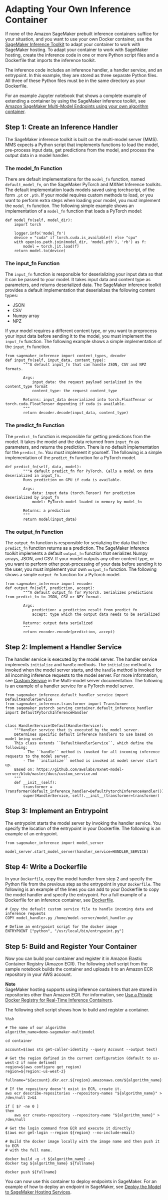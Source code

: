# Adapting Your Own Inference Container<a name="adapt-inference-container"></a>

If none of the Amazon SageMaker prebuilt inference containers suffice for your situation, and you want to use your own Docker container, use the [SageMaker Inference Toolkit](https://github.com/aws/sagemaker-inference-toolkit) to adapt your container to work with SageMaker hosting\. To adapt your container to work with SageMaker hosting, create the inference code in one or more Python script files and a Dockerfile that imports the inference toolkit\.

The inference code includes an inference handler, a handler service, and an entrypoint\. In this example, they are stored as three separate Python files\. All three of these Python files must be in the same directory as your Dockerfile\.

For an example Jupyter notebook that shows a complete example of extending a container by using the SageMaker inference toolkit, see [Amazon SageMaker Multi\-Model Endpoints using your own algorithm container](https://sagemaker-examples.readthedocs.io/en/latest/advanced_functionality/multi_model_bring_your_own/multi_model_endpoint_bring_your_own.html)\.

## Step 1: Create an Inference Handler<a name="byoc-inference-handler"></a>

The SageMaker inference toolkit is built on the multi\-model server \(MMS\)\. MMS expects a Python script that implements functions to load the model, pre\-process input data, get predictions from the model, and process the output data in a model handler\.

### The model\_fn Function<a name="byoc-inference-handler-modelfn"></a>

There are default implementations for the `model_fn` function, named `default_model_fn`, on the SageMaker PyTorch and MXNet Inference toolkits\. The default implementation loads models saved using torchscript, of the form `.pt` or `.pth`\. If your model requires custom methods to load, or you want to perform extra steps when loading your model, you must implement the `model_fn` function\. The following simple example shows an implementation of a `model_fn` function that loads a PyTorch model:

```
def model_fn(self, model_dir):
    import torch
    
    logger.info('model_fn')
    device = "cuda" if torch.cuda.is_available() else "cpu"
    with open(os.path.join(model_dir, 'model.pth'), 'rb') as f:
        model = torch.jit.load(f)
    return model.to(device)
```

### The input\_fn Function<a name="byoc-inference-handler-inputfn"></a>

The `input_fn` function is responsible for deserializing your input data so that it can be passed to your model\. It takes input data and content type as parameters, and returns deserialized data\. The SageMaker inference toolkit provides a default implementation that deserializes the following content types:
+ JSON
+ CSV
+ Numpy array
+ NPZ

If your model requires a different content type, or you want to preprocess your input data before sending it to the model, you must implement the `input_fn` function\. The following example shows a simple implementation of the `input_fn` function\.

```
from sagemaker_inference import content_types, decoder
def input_fn(self, input_data, content_type):
        """A default input_fn that can handle JSON, CSV and NPZ formats.
         
        Args:
            input_data: the request payload serialized in the content_type format
            content_type: the request content_type

        Returns: input_data deserialized into torch.FloatTensor or torch.cuda.FloatTensor depending if cuda is available.
        """
        return decoder.decode(input_data, content_type)
```

### The predict\_fn Function<a name="byoc-inference-handler-predictfn"></a>

The `predict_fn` function is responsible for getting predictions from the model\. It takes the model and the data returned from `input_fn` as parameters, and returns the prediction\. There is no default implementation for the `predict_fn`\. You must implement it yourself\. The following is a simple implementation of the `predict_fn` function for a PyTorch model\.

```
def predict_fn(self, data, model):
        """A default predict_fn for PyTorch. Calls a model on data deserialized in input_fn.
        Runs prediction on GPU if cuda is available.

        Args:
            data: input data (torch.Tensor) for prediction deserialized by input_fn
            model: PyTorch model loaded in memory by model_fn

        Returns: a prediction
        """
        return model(input_data)
```

### The output\_fn Function<a name="byoc-inference-handler-outputfn"></a>

The `output_fn` function is responsible for serializing the data that the `predict_fn` function returns as a prediction\. The SageMaker inference toolkit implements a default `output_fn` function that serializes Numpy arrays, JSON, and CSV\. If your model outputs any other content type, or you want to perform other post\-processing of your data before sending it to the user, you must implement your own `output_fn` function\. The following shows a simple `output_fn` function for a PyTorch model\.

```
from sagemaker_inference import encoder
def output_fn(self, prediction, accept):
        """A default output_fn for PyTorch. Serializes predictions from predict_fn to JSON, CSV or NPY format.

        Args:
            prediction: a prediction result from predict_fn
            accept: type which the output data needs to be serialized

        Returns: output data serialized
        """
        return encoder.encode(prediction, accept)
```

## Step 2: Implement a Handler Service<a name="byoc-inference-handler-service"></a>

The handler service is executed by the model server\. The handler service implements `initialize` and `handle` methods\. The `initialize` method is invoked when the model server starts, and the `handle` method is invoked for all incoming inference requests to the model server\. For more information, see [Custom Service](https://github.com/awslabs/multi-model-server/blob/master/docs/custom_service.md) in the Multi\-model server documentation\. The following is an example of a handler service for a PyTorch model server\.

```
from sagemaker_inference.default_handler_service import DefaultHandlerService
from sagemaker_inference.transformer import Transformer
from sagemaker_pytorch_serving_container.default_inference_handler import DefaultPytorchInferenceHandler


class HandlerService(DefaultHandlerService):
    """Handler service that is executed by the model server.
    Determines specific default inference handlers to use based on model being used.
    This class extends ``DefaultHandlerService``, which define the following:
        - The ``handle`` method is invoked for all incoming inference requests to the model server.
        - The ``initialize`` method is invoked at model server start up.
    Based on: https://github.com/awslabs/mxnet-model-server/blob/master/docs/custom_service.md
    """
    def __init__(self):
        transformer = Transformer(default_inference_handler=DefaultPytorchInferenceHandler())
        super(HandlerService, self).__init__(transformer=transformer)
```

## Step 3: Implement an Entrypoint<a name="byoc-inference-entrypoint"></a>

The entrypoint starts the model server by invoking the handler service\. You specify the location of the entrypoint in your Dockerfile\. The following is an example of an entrypoint\.

```
from sagemaker_inference import model_server

model_server.start_model_server(handler_service=HANDLER_SERVICE)
```

## Step 4: Write a Dockerfile<a name="byoc-inference-dockerfile"></a>

In your `Dockerfile`, copy the model handler from step 2 and specify the Python file from the previous step as the entrypoint in your `Dockerfile`\. The following is an example of the lines you can add to your Dockerfile to copy the model handler and specify the entrypoint\. For a full example of a Dockerfile for an inference container, see [Dockerfile](https://github.com/awslabs/amazon-sagemaker-examples/blob/master/advanced_functionality/multi_model_bring_your_own/container/Dockerfile)\.

```
# Copy the default custom service file to handle incoming data and inference requests
COPY model_handler.py /home/model-server/model_handler.py

# Define an entrypoint script for the docker image
ENTRYPOINT ["python", "/usr/local/bin/entrypoint.py"]
```

## Step 5: Build and Register Your Container<a name="byoc-inference-build-register"></a>

Now you can build your container and register it in Amazon Elastic Container Registry \(Amazon ECR\)\. The following shell script from the sample notebook builds the container and uploads it to an Amazon ECR repository in your AWS account\.

**Note**  
SageMaker hosting supports using inference containers that are stored in repositories other than Amazon ECR\. For information, see [Use a Private Docker Registry for Real\-Time Inference Containers](your-algorithms-containers-inference-private.md)\.

The following shell script shows how to build and register a container\.

```
%%sh

# The name of our algorithm
algorithm_name=demo-sagemaker-multimodel

cd container

account=$(aws sts get-caller-identity --query Account --output text)

# Get the region defined in the current configuration (default to us-west-2 if none defined)
region=$(aws configure get region)
region=${region:-us-west-2}

fullname="${account}.dkr.ecr.${region}.amazonaws.com/${algorithm_name}:latest"

# If the repository doesn't exist in ECR, create it.
aws ecr describe-repositories --repository-names "${algorithm_name}" > /dev/null 2>&1

if [ $? -ne 0 ]
then
    aws ecr create-repository --repository-name "${algorithm_name}" > /dev/null

# Get the login command from ECR and execute it directly
$(aws ecr get-login --region ${region} --no-include-email)

# Build the docker image locally with the image name and then push it to ECR
# with the full name.

docker build -q -t ${algorithm_name} .
docker tag ${algorithm_name} ${fullname}

docker push ${fullname}
```

You can now use this container to deploy endpoints in SageMaker\. For an example of how to deploy an endpoint in SageMaker, see [Deploy the Model to SageMaker Hosting Services](ex1-model-deployment.md#ex1-deploy-model)\.